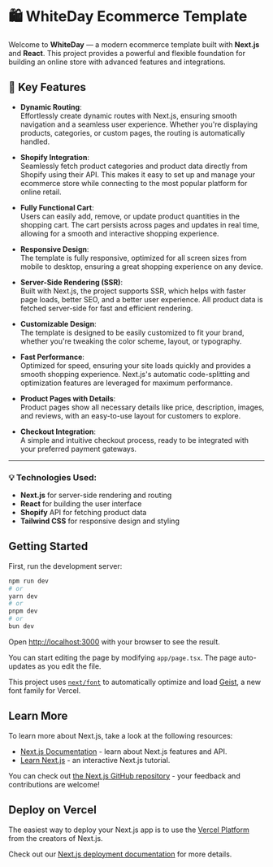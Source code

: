 # 🛍️ WhiteDay Ecommerce Template

Welcome to **WhiteDay** — a modern ecommerce template built with **Next.js** and **React**. This project provides a powerful and flexible foundation for building an online store with advanced features and integrations.

## 🚀 Key Features

- **Dynamic Routing**:  
  Effortlessly create dynamic routes with Next.js, ensuring smooth navigation and a seamless user experience. Whether you're displaying products, categories, or custom pages, the routing is automatically handled.

- **Shopify Integration**:  
  Seamlessly fetch product categories and product data directly from Shopify using their API. This makes it easy to set up and manage your ecommerce store while connecting to the most popular platform for online retail.

- **Fully Functional Cart**:  
  Users can easily add, remove, or update product quantities in the shopping cart. The cart persists across pages and updates in real time, allowing for a smooth and interactive shopping experience.

- **Responsive Design**:  
  The template is fully responsive, optimized for all screen sizes from mobile to desktop, ensuring a great shopping experience on any device.

- **Server-Side Rendering (SSR)**:  
  Built with Next.js, the project supports SSR, which helps with faster page loads, better SEO, and a better user experience. All product data is fetched server-side for fast and efficient rendering.
  
- **Customizable Design**:  
  The template is designed to be easily customized to fit your brand, whether you're tweaking the color scheme, layout, or typography.

- **Fast Performance**:  
  Optimized for speed, ensuring your site loads quickly and provides a smooth shopping experience. Next.js's automatic code-splitting and optimization features are leveraged for maximum performance.

- **Product Pages with Details**:  
  Product pages show all necessary details like price, description, images, and reviews, with an easy-to-use layout for customers to explore.

- **Checkout Integration**:  
  A simple and intuitive checkout process, ready to be integrated with your preferred payment gateways.

---

### 💡 Technologies Used:
- **Next.js** for server-side rendering and routing
- **React** for building the user interface
- **Shopify** API for fetching product data
- **Tailwind CSS** for responsive design and styling



## Getting Started

First, run the development server:

```bash
npm run dev
# or
yarn dev
# or
pnpm dev
# or
bun dev
```

Open [http://localhost:3000](http://localhost:3000) with your browser to see the result.

You can start editing the page by modifying `app/page.tsx`. The page auto-updates as you edit the file.

This project uses [`next/font`](https://nextjs.org/docs/app/building-your-application/optimizing/fonts) to automatically optimize and load [Geist](https://vercel.com/font), a new font family for Vercel.

## Learn More

To learn more about Next.js, take a look at the following resources:

- [Next.js Documentation](https://nextjs.org/docs) - learn about Next.js features and API.
- [Learn Next.js](https://nextjs.org/learn) - an interactive Next.js tutorial.

You can check out [the Next.js GitHub repository](https://github.com/vercel/next.js) - your feedback and contributions are welcome!

## Deploy on Vercel

The easiest way to deploy your Next.js app is to use the [Vercel Platform](https://vercel.com/new?utm_medium=default-template&filter=next.js&utm_source=create-next-app&utm_campaign=create-next-app-readme) from the creators of Next.js.

Check out our [Next.js deployment documentation](https://nextjs.org/docs/app/building-your-application/deploying) for more details.

